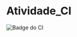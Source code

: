 # Atividade_CI

![Badge do CI](https://github.com/ThiagoMiguel7/Atividade_CI/actions/workflows/build_and_test.yml/badge.svg)

